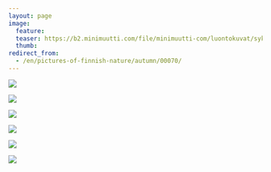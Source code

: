 ```yaml
---
layout: page
image:
  feature:
  teaser: https://b2.minimuutti.com/file/minimuutti-com/luontokuvat/syksy/DSC53320-245px.jpg
  thumb:
redirect_from:
  - /en/pictures-of-finnish-nature/autumn/00070/
---
```


![](https://b2.minimuutti.com/file/minimuutti-com/luontokuvat/syksy/DSC53413-800px.jpg)

![](https://b2.minimuutti.com/file/minimuutti-com/luontokuvat/syksy/DSC53347-800px.jpg)

![](https://b2.minimuutti.com/file/minimuutti-com/luontokuvat/syksy/DSC53320-800px.jpg)

![](https://b2.minimuutti.com/file/minimuutti-com/luontokuvat/syksy/DSC53392-800px.jpg)

![](https://b2.minimuutti.com/file/minimuutti-com/luontokuvat/syksy/DSC53512-800px.jpg)

![](https://b2.minimuutti.com/file/minimuutti-com/luontokuvat/syksy/DSC53513-800px.jpg)
